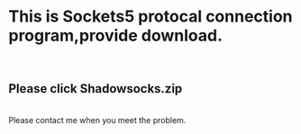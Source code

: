 <h1>This is Sockets5 protocal connection program,provide download.</h1></br>
<h2><b>Please click Shadowsocks.zip</b></h2></br>
Please contact me when you meet the problem.
